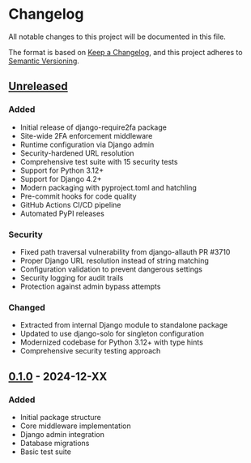 # Changelog

All notable changes to this project will be documented in this file.

The format is based on [Keep a Changelog](https://keepachangelog.com/en/1.0.0/),
and this project adheres to [Semantic Versioning](https://semver.org/spec/v2.0.0.html).

## [Unreleased]

### Added
- Initial release of django-require2fa package
- Site-wide 2FA enforcement middleware
- Runtime configuration via Django admin
- Security-hardened URL resolution
- Comprehensive test suite with 15 security tests
- Support for Python 3.12+
- Support for Django 4.2+
- Modern packaging with pyproject.toml and hatchling
- Pre-commit hooks for code quality
- GitHub Actions CI/CD pipeline
- Automated PyPI releases

### Security
- Fixed path traversal vulnerability from django-allauth PR #3710
- Proper Django URL resolution instead of string matching
- Configuration validation to prevent dangerous settings
- Security logging for audit trails
- Protection against admin bypass attempts

### Changed
- Extracted from internal Django module to standalone package
- Updated to use django-solo for singleton configuration
- Modernized codebase for Python 3.12+ with type hints
- Comprehensive security testing approach

## [0.1.0] - 2024-12-XX

### Added
- Initial package structure
- Core middleware implementation
- Django admin integration
- Database migrations
- Basic test suite

[Unreleased]: https://github.com/your-org/django-require2fa/compare/v0.1.0...HEAD
[0.1.0]: https://github.com/your-org/django-require2fa/releases/tag/v0.1.0